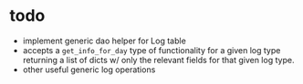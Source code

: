 # todo

- implement generic dao helper for Log table
 - accepts a `get_info_for_day` type of functionality for a given log type
    returning a list of dicts w/ only the relevant fields for that given
    log type.
 - other useful generic log operations

